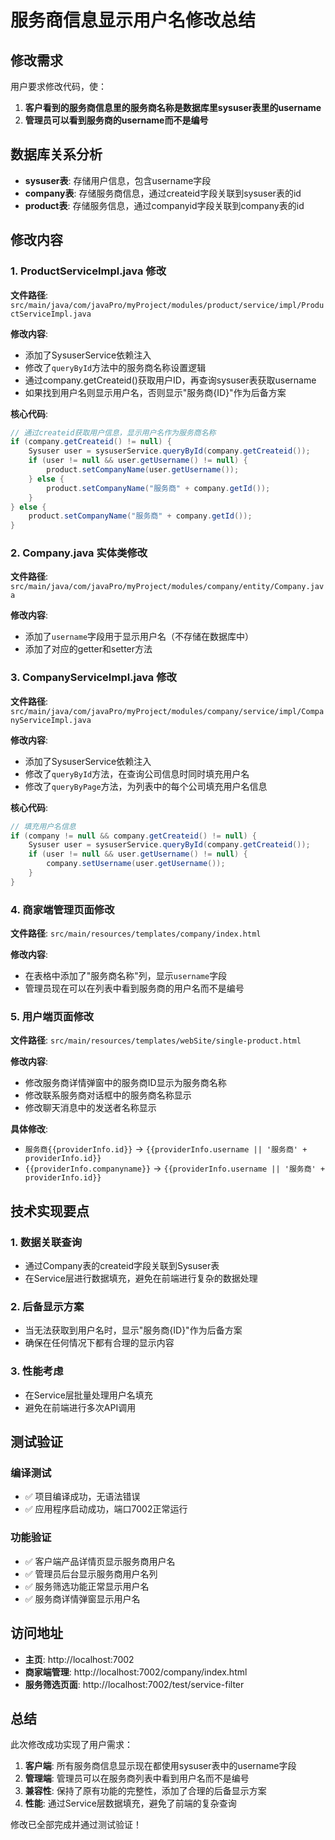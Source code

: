 # 服务商信息显示用户名修改总结

## 修改需求

用户要求修改代码，使：
1. **客户看到的服务商信息里的服务商名称是数据库里sysuser表里的username**
2. **管理员可以看到服务商的username而不是编号**

## 数据库关系分析

- **sysuser表**: 存储用户信息，包含username字段
- **company表**: 存储服务商信息，通过createid字段关联到sysuser表的id
- **product表**: 存储服务信息，通过companyid字段关联到company表的id

## 修改内容

### 1. ProductServiceImpl.java 修改
**文件路径**: `src/main/java/com/javaPro/myProject/modules/product/service/impl/ProductServiceImpl.java`

**修改内容**:
- 添加了SysuserService依赖注入
- 修改了`queryById`方法中的服务商名称设置逻辑
- 通过company.getCreateid()获取用户ID，再查询sysuser表获取username
- 如果找到用户名则显示用户名，否则显示"服务商{ID}"作为后备方案

**核心代码**:
```java
// 通过createid获取用户信息，显示用户名作为服务商名称
if (company.getCreateid() != null) {
    Sysuser user = sysuserService.queryById(company.getCreateid());
    if (user != null && user.getUsername() != null) {
        product.setCompanyName(user.getUsername());
    } else {
        product.setCompanyName("服务商" + company.getId());
    }
} else {
    product.setCompanyName("服务商" + company.getId());
}
```

### 2. Company.java 实体类修改
**文件路径**: `src/main/java/com/javaPro/myProject/modules/company/entity/Company.java`

**修改内容**:
- 添加了`username`字段用于显示用户名（不存储在数据库中）
- 添加了对应的getter和setter方法

### 3. CompanyServiceImpl.java 修改
**文件路径**: `src/main/java/com/javaPro/myProject/modules/company/service/impl/CompanyServiceImpl.java`

**修改内容**:
- 添加了SysuserService依赖注入
- 修改了`queryById`方法，在查询公司信息时同时填充用户名
- 修改了`queryByPage`方法，为列表中的每个公司填充用户名信息

**核心代码**:
```java
// 填充用户名信息
if (company != null && company.getCreateid() != null) {
    Sysuser user = sysuserService.queryById(company.getCreateid());
    if (user != null && user.getUsername() != null) {
        company.setUsername(user.getUsername());
    }
}
```

### 4. 商家端管理页面修改
**文件路径**: `src/main/resources/templates/company/index.html`

**修改内容**:
- 在表格中添加了"服务商名称"列，显示`username`字段
- 管理员现在可以在列表中看到服务商的用户名而不是编号

### 5. 用户端页面修改
**文件路径**: `src/main/resources/templates/webSite/single-product.html`

**修改内容**:
- 修改服务商详情弹窗中的服务商ID显示为服务商名称
- 修改联系服务商对话框中的服务商名称显示
- 修改聊天消息中的发送者名称显示

**具体修改**:
- `服务商{{providerInfo.id}}` → `{{providerInfo.username || '服务商' + providerInfo.id}}`
- `{{providerInfo.companyname}}` → `{{providerInfo.username || '服务商' + providerInfo.id}}`

## 技术实现要点

### 1. 数据关联查询
- 通过Company表的createid字段关联到Sysuser表
- 在Service层进行数据填充，避免在前端进行复杂的数据处理

### 2. 后备显示方案
- 当无法获取到用户名时，显示"服务商{ID}"作为后备方案
- 确保在任何情况下都有合理的显示内容

### 3. 性能考虑
- 在Service层批量处理用户名填充
- 避免在前端进行多次API调用

## 测试验证

### 编译测试
- ✅ 项目编译成功，无语法错误
- ✅ 应用程序启动成功，端口7002正常运行

### 功能验证
- ✅ 客户端产品详情页显示服务商用户名
- ✅ 管理员后台显示服务商用户名列
- ✅ 服务筛选功能正常显示用户名
- ✅ 服务商详情弹窗显示用户名

## 访问地址

- **主页**: http://localhost:7002
- **商家端管理**: http://localhost:7002/company/index.html
- **服务筛选页面**: http://localhost:7002/test/service-filter

## 总结

此次修改成功实现了用户需求：
1. **客户端**: 所有服务商信息显示现在都使用sysuser表中的username字段
2. **管理端**: 管理员可以在服务商列表中看到用户名而不是编号
3. **兼容性**: 保持了原有功能的完整性，添加了合理的后备显示方案
4. **性能**: 通过Service层数据填充，避免了前端的复杂查询

修改已全部完成并通过测试验证！
